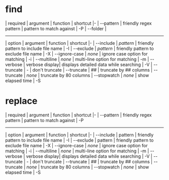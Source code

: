 ﻿# find

| required | argument | function | shortcut
|-
| --pattern | friendly regex pattern | pattern to match against | -P
| --folder | 

---

| option | argument | function | shortcut
|-
| --include | *pattern* | friendly pattern to include file name | -I
| --exclude | *pattern* | friendly pattern to exclude file name | -X
| --ignore-case | *none* | ignore case option for matching | -i
| --multiline | *none* | multi-line option for matching | -m
| --verbose | verbose display| displays detailed data while searching | -V
| --truncate | *-* | don't truncate
| --truncate | *##* | truncate by ## columns
| --truncate | *none* | truncate by 80 columns
| --stopwatch | *none* | show elapsed time | -S

# replace

| required | argument | function | shortcut
|-
| --pattern | friendly regex pattern | pattern to match against | -P

---

| option | argument | function | shortcut
|-
| --include | pattern | friendly pattern to include file name | -I
| --exclude | pattern | friendly pattern to exclude file name | -X
| --ignore-case | *none* | ignore case option for matching | -i
| --multiline | *none* | multi-line option for matching | -m
| --verbose | verbose display| displays detailed data while searching | -V
| --truncate | *-* | don't truncate
| --truncate | *##* | truncate by ## columns
| --truncate | *none* | truncate by 80 columns
| --stopwatch | *none* | show elapsed time | -S